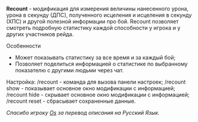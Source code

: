**Recount** - модификация для измерения величины нанесенного урона, урона в секунду (ДПС), полученного исцеления и исцеления в секунду (ХПС) и другой полезной информации про бой. Recount позволяет смотреть подробную статистику каждой способности у игрока и у других участников рейда.

Особенности
- Может показывать статистику за все время и за каждый бой;
- Позволяет поделиться информацией о статистике по выбранному показателю с другими людьми через чат.

Настройка:
/recount - команда для вызова панели настроек;
/recount show - показывает основное окно модификации с информацией;
/recount hide - скрывает основное окно модификации с информацией;
/recount reset - сбрасывает сохраненные данные.

*Спасибо игроку [Os](https://forum.sirus.su/members/17os86.175882/) за перевод описания на Русский Язык.*